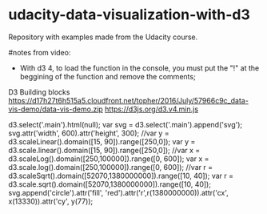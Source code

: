 # udacity-data-visualization-with-d3
Repository with examples made from the Udacity course.

#notes from video:
- With d3 4, to load the function in the console, you must put the "!" at the beggining of the function and remove the comments;

D3 Building blocks
https://d17h27t6h515a5.cloudfront.net/topher/2016/July/57966c9c_data-vis-demo/data-vis-demo.zip
https://d3js.org/d3.v4.min.js

d3.select('.main').html(null);
var svg = d3.select('.main').append('svg');
svg.attr('width', 600).attr('height', 300); 
//var y = d3.scaleLinear().domain([15, 90]).range([250,0]);
var y = d3.scale.linear().domain([15, 90]).range([250,0]);
//var x = d3.scaleLog().domain([250,100000]).range([0, 600]);
var x = d3.scale.log().domain([250,100000]).range([0, 600]);
//var r = d3.scaleSqrt().domain([52070,1380000000]).range([10, 40]);
var r = d3.scale.sqrt().domain([52070,1380000000]).range([10, 40]);
svg.append('circle').attr('fill', 'red').attr('r',r(1380000000)).attr('cx', x(13330)).attr('cy', y(77));
